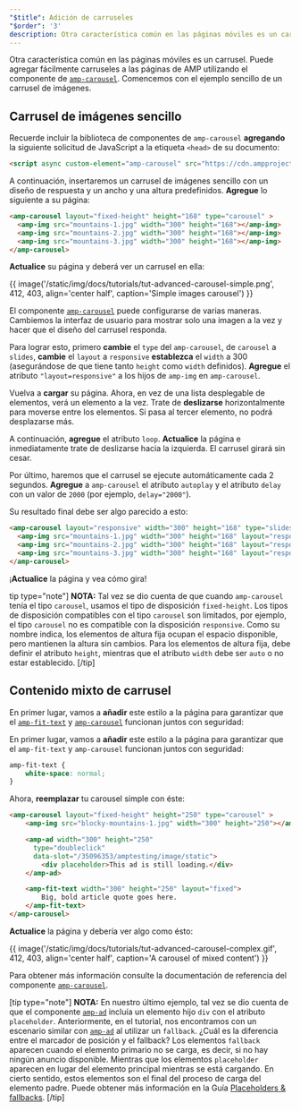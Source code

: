 ```yaml
---
"$title": Adición de carruseles
"$order": '3'
description: Otra característica común en las páginas móviles es un carrusel. Puede agregar fácilmente carruseles a las páginas de AMP utilizando el componente amp-carousel.
---
```


Otra característica común en las páginas móviles es un carrusel. Puede agregar fácilmente carruseles a las páginas de AMP utilizando el componente de [`amp-carousel`](../../../../documentation/components/reference/amp-carousel.md). Comencemos con el ejemplo sencillo de un carrusel de imágenes.

## Carrusel de imágenes sencillo

Recuerde incluir la biblioteca de componentes de <a><code data-md-type="codespan">amp-carousel</code></a> **agregando** la siguiente solicitud de JavaScript a la etiqueta `<head>` de su documento:

```html
<script async custom-element="amp-carousel" src="https://cdn.ampproject.org/v0/amp-carousel-0.1.js"></script>
```

A continuación, insertaremos un carrusel de imágenes sencillo con un diseño de respuesta y un ancho y una altura predefinidos. **Agregue** lo siguiente a su página:

```html
<amp-carousel layout="fixed-height" height="168" type="carousel" >
  <amp-img src="mountains-1.jpg" width="300" height="168"></amp-img>
  <amp-img src="mountains-2.jpg" width="300" height="168"></amp-img>
  <amp-img src="mountains-3.jpg" width="300" height="168"></amp-img>
</amp-carousel>
```

**Actualice** su página y deberá ver un carrusel en ella:

{{ image('/static/img/docs/tutorials/tut-advanced-carousel-simple.png', 412, 403, align='center half', caption='Simple images carousel') }}

El componente [`amp-carousel`](../../../../documentation/components/reference/amp-carousel.md) puede configurarse de varias maneras. Cambiemos la interfaz de usuario para mostrar solo una imagen a la vez y hacer que el diseño del carrusel responda.

Para lograr esto, primero <strong>cambie</strong> el <code>type</code> del <a><code>amp-carousel</code></a>, de <code>carousel</code> a <code>slides</code>, <strong>cambie</strong> el <code>layout</code> a <code>responsive</code>  <strong>establezca</strong> el <code>width</code> a 300 (asegurándose de que tiene tanto <code>height</code> como <code>width</code> definidos).  <strong>Agregue</strong> el atributo <code>"layout=responsive"</code> a los hijos de <a><code>amp-img</code></a> en <a><code>amp-carousel</code></a>.

Vuelva a <strong>cargar</strong> su página. Ahora, en vez de una lista desplegable de elementos, verá un elemento a la vez. Trate de <strong>deslizarse</strong> horizontalmente para moverse entre los elementos. Si pasa al tercer elemento, no podrá desplazarse más.

A continuación, <strong>agregue</strong> el atributo `loop`. <strong>Actualice</strong> la página e inmediatamente trate de deslizarse hacia la izquierda. El carrusel girará sin cesar.

Por último, haremos que el carrusel se ejecute automáticamente cada 2 segundos. <strong>Agregue</strong> a <a><code>amp-carousel</code></a> el atributo <code>autoplay</code> y el atributo <code>delay</code> con un valor de <code>2000</code> (por ejemplo, <code>delay="2000"</code>).

Su resultado final debe ser algo parecido a esto:

```html
<amp-carousel layout="responsive" width="300" height="168" type="slides" autoplay delay="2000" loop>
  <amp-img src="mountains-1.jpg" width="300" height="168" layout="responsive"></amp-img>
  <amp-img src="mountains-2.jpg" width="300" height="168" layout="responsive"></amp-img>
  <amp-img src="mountains-3.jpg" width="300" height="168" layout="responsive"></amp-img>
</amp-carousel>
```

¡<strong>Actualice</strong> la página y vea cómo gira!

tip type="note"] <strong>NOTA:</strong>  Tal vez se dio cuenta de que cuando <a><code>amp-carousel</code></a> tenía el tipo <code>carousel</code>, usamos el tipo de disposición <code>fixed-height</code>. Los tipos de disposición compatibles con el tipo <code>carousel</code> son limitados, por ejemplo, el tipo <code>carousel</code> no es compatible con la disposición <code>responsive</code>. Como su nombre indica, los elementos de altura fija ocupan el espacio disponible, pero mantienen la altura sin cambios. Para los elementos de altura fija, debe definir el atributo <code>height</code>, mientras que el atributo <code>width</code> debe ser <code>auto</code> o no estar establecido. [/tip]

## Contenido mixto de carrusel

En primer lugar, vamos a **añadir** este estilo a la página para garantizar que el [`amp-fit-text`](../../../../documentation/components/reference/amp-fit-text.md) y [`amp-carousel`](../../../../documentation/components/reference/amp-carousel.md) funcionan juntos con seguridad:

En primer lugar, vamos a **añadir** este estilo a la página para garantizar que el <a><code>amp-fit-text</code></a> y <a><code>amp-carousel</code></a> funcionan juntos con seguridad:

```css
amp-fit-text {
    white-space: normal;
}
```

Ahora, **reemplazar** tu carousel simple con éste:

```html
<amp-carousel layout="fixed-height" height="250" type="carousel" >
    <amp-img src="blocky-mountains-1.jpg" width="300" height="250"></amp-img>

    <amp-ad width="300" height="250"
      type="doubleclick"
      data-slot="/35096353/amptesting/image/static">
        <div placeholder>This ad is still loading.</div>
    </amp-ad>

    <amp-fit-text width="300" height="250" layout="fixed">
        Big, bold article quote goes here.
    </amp-fit-text>
</amp-carousel>
```

<strong>Actualice</strong> la página y debería ver algo como ésto:

{{ image('/static/img/docs/tutorials/tut-advanced-carousel-complex.gif', 412, 403, align='center half', caption='A carousel of mixed content') }}

Para obtener más información consulte la documentación de referencia del componente [`amp-carousel`](../../../../documentation/components/reference/amp-ad.md).

[tip type="note"] **NOTA:**  En nuestro último ejemplo, tal vez se dio cuenta de que el componente [`amp-ad`](../../../../documentation/components/reference/amp-ad.md) incluía un elemento hijo `div` con el atributo `placeholder`. Anteriormente, en el tutorial, nos encontramos con un escenario similar con [`amp-ad`](../../../../documentation/components/reference/amp-ad.md) al utilizar un `fallback`. ¿Cuál es la diferencia entre el marcador de posición y el fallback? Los elementos `fallback` aparecen cuando el elemento primario no se carga, es decir, si no hay ningún anuncio disponible. Mientras que los elementos `placeholder` aparecen en lugar del elemento principal mientras se está cargando. En cierto sentido, estos elementos son el final del proceso de carga del elemento padre. Puede obtener más información en la Guía <a href="../../../../documentation/guides-and-tutorials/develop/style_and_layout/placeholders.md" class="">Placeholders & fallbacks</a>. [/tip]
